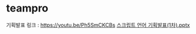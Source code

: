 # teampro

기획발표 링크 : https://youtu.be/Ph5SmCKCBs
[스크립트 언어 기획발표(1차).pptx](https://github.com/pj002321/teampro/files/8701117/1.pptx)
